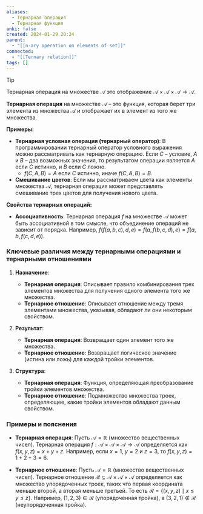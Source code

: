 ```yaml
---
aliases:
  - Тернарная операция
  - Тернарная функция
anki: false
created: 2024-01-29 20:24
parent:
  - "[[n-ary operation on elements of set]]"
connected:
  - "[[Ternary relation]]"
tags: []
---
```


> [!tip] 
Тернарная операция на множестве $\mathcal{A}$ 
это отображение $\mathcal{A} \times \mathcal{A} \times \mathcal{A} \to \mathcal{A}$.


**Тернарная операция** на множестве $\mathcal{A}$ – это функция, которая берет три элемента из множества $\mathcal{A}$ и отображает их в элемент из того же множества.


**Примеры:**
- **Тернарная условная операция (тернарный оператор)**: В программировании тернарный оператор условного выражения можно рассматривать как тернарную операцию. Если $C$ – условие, $A$ и $B$ – два возможных значения, то результатом операции является $A$ если $C$ истинно, и $B$ если $C$ ложно. 
  - $f(C, A, B) = A$ если $C$ истинно, иначе $f(C, A, B) = B$.
- **Смешивание цветов**: Если мы рассматриваем цвета как элементы множества $\mathcal{A}$, тернарная операция может представлять смешивание трех цветов для получения нового цвета.

**Свойства тернарных операций:**
- **Ассоциативность**: Тернарная операция $f$ на множестве $\mathcal{A}$ может быть ассоциативной в том смысле, что объединение операций не зависит от порядка. Например, $f(f(a, b, c), d, e) = f(a, f(b, c, d), e) = f(a, b, f(c, d, e))$.




### Ключевые различия между тернарными операциями и тернарными отношениями

1. **Назначение**:
   - **Тернарная операция**: Описывает правило комбинирования трех элементов множества для получения одного элемента того же множества.
   - **Тернарное отношение**: Описывает отношение между тремя элементами множества, указывая, обладают ли они некоторым свойством.

2. **Результат**:
   - **Тернарная операция**: Возвращает один элемент того же множества.
   - **Тернарное отношение**: Возвращает логическое значение (истина или ложь) для каждой тройки элементов.

3. **Структура**:
   - **Тернарная операция**: Функция, определяющая преобразование тройки элементов множества.
   - **Тернарное отношение**: Подмножество множества троек, определяющее, какие тройки элементов обладают данным свойством.

### Примеры и пояснения

- **Тернарная операция**: Пусть $\mathcal{A} = \mathbb{R}$ (множество вещественных чисел). Тернарная операция $f : \mathcal{A} \times \mathcal{A} \times \mathcal{A} \to \mathcal{A}$ определяется как $f(x, y, z) = x + y + z$. Например, если $x = 1$, $y = 2$ и $z = 3$, то $f(x, y, z) = 1 + 2 + 3 = 6$.

- **Тернарное отношение**: Пусть $\mathcal{A} = \mathbb{R}$ (множество вещественных чисел). Тернарное отношение $\mathcal{R} \subseteq \mathcal{A} \times \mathcal{A} \times \mathcal{A}$ определяется как множество упорядоченных троек, таких что первая координата меньше второй, а вторая меньше третьей. То есть $\mathcal{R} = \{(x, y, z) \mid x \leq y \leq z\}$. Например, $(1, 2, 3) \in \mathcal{R}$ (упорядоченная тройка), а $(3, 2, 1) \notin \mathcal{R}$ (неупорядоченная тройка).












